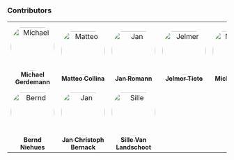 ### Contributors

<table>
<tr>
    <td align="center" style="word-wrap: break-word; width: 150.0; height: 150.0">
        <a href=https://github.com/gerdemann>
            <img src=https://avatars.githubusercontent.com/u/690536?v=4 width="100;"  style="border-radius:50%;align-items:center;justify-content:center;overflow:hidden;padding-top:10px" alt=Michael Gerdemann/>
            <br />
            <sub style="font-size:14px"><b>Michael Gerdemann</b></sub>
        </a>
    </td>
    <td align="center" style="word-wrap: break-word; width: 150.0; height: 150.0">
        <a href=https://github.com/mcollina>
            <img src=https://avatars.githubusercontent.com/u/52195?v=4 width="100;"  style="border-radius:50%;align-items:center;justify-content:center;overflow:hidden;padding-top:10px" alt=Matteo Collina/>
            <br />
            <sub style="font-size:14px"><b>Matteo Collina</b></sub>
        </a>
    </td>
    <td align="center" style="word-wrap: break-word; width: 150.0; height: 150.0">
        <a href=https://github.com/JKRhb>
            <img src=https://avatars.githubusercontent.com/u/12641361?v=4 width="100;"  style="border-radius:50%;align-items:center;justify-content:center;overflow:hidden;padding-top:10px" alt=Jan Romann/>
            <br />
            <sub style="font-size:14px"><b>Jan Romann</b></sub>
        </a>
    </td>
    <td align="center" style="word-wrap: break-word; width: 150.0; height: 150.0">
        <a href=https://github.com/JelmerT>
            <img src=https://avatars.githubusercontent.com/u/873684?v=4 width="100;"  style="border-radius:50%;align-items:center;justify-content:center;overflow:hidden;padding-top:10px" alt=Jelmer Tiete/>
            <br />
            <sub style="font-size:14px"><b>Jelmer Tiete</b></sub>
        </a>
    </td>
    <td align="center" style="word-wrap: break-word; width: 150.0; height: 150.0">
        <a href=https://github.com/neophob>
            <img src=https://avatars.githubusercontent.com/u/837347?v=4 width="100;"  style="border-radius:50%;align-items:center;justify-content:center;overflow:hidden;padding-top:10px" alt=Michael Vogt/>
            <br />
            <sub style="font-size:14px"><b>Michael Vogt</b></sub>
        </a>
    </td>
    <td align="center" style="word-wrap: break-word; width: 150.0; height: 150.0">
        <a href=https://github.com/av-nb>
            <img src=https://avatars.githubusercontent.com/u/52242055?v=4 width="100;"  style="border-radius:50%;align-items:center;justify-content:center;overflow:hidden;padding-top:10px" alt=av-nb/>
            <br />
            <sub style="font-size:14px"><b>av-nb</b></sub>
        </a>
    </td>
</tr>
<tr>
    <td align="center" style="word-wrap: break-word; width: 150.0; height: 150.0">
        <a href=https://github.com/BlueBeN82>
            <img src=https://avatars.githubusercontent.com/u/7314837?v=4 width="100;"  style="border-radius:50%;align-items:center;justify-content:center;overflow:hidden;padding-top:10px" alt=Bernd Niehues/>
            <br />
            <sub style="font-size:14px"><b>Bernd Niehues</b></sub>
        </a>
    </td>
    <td align="center" style="word-wrap: break-word; width: 150.0; height: 150.0">
        <a href=https://github.com/JcBernack>
            <img src=https://avatars.githubusercontent.com/u/8916953?v=4 width="100;"  style="border-radius:50%;align-items:center;justify-content:center;overflow:hidden;padding-top:10px" alt=Jan Christoph Bernack/>
            <br />
            <sub style="font-size:14px"><b>Jan Christoph Bernack</b></sub>
        </a>
    </td>
    <td align="center" style="word-wrap: break-word; width: 150.0; height: 150.0">
        <a href=https://github.com/sillevl>
            <img src=https://avatars.githubusercontent.com/u/979071?v=4 width="100;"  style="border-radius:50%;align-items:center;justify-content:center;overflow:hidden;padding-top:10px" alt=Sille Van Landschoot/>
            <br />
            <sub style="font-size:14px"><b>Sille Van Landschoot</b></sub>
        </a>
    </td>
</tr>
</table>
